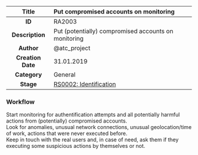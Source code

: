 | Title                       | Put compromised accounts on monitoring         |
|:---------------------------:|:--------------------|
| **ID**                      | RA2003            |
| **Description**             | Put (potentially) compromised accounts on monitoring   |
| **Author**                  | @atc_project        |
| **Creation Date**           | 31.01.2019 |
| **Category**                | General      |
| **Stage**                   |[RS0002: Identification](../Response_Stages/RS0002.md)| 

### Workflow

Start monitoring for authentification attempts and all potentially harmful actions from (potentially) compromised accounts.  
Look for anomalies, unusual network connections, unusual geolocation/time of work, actions that were never executed before.  
Keep in touch with the real users and, in case of need, ask them if they executing some suspicious actions by themselves or not.  
